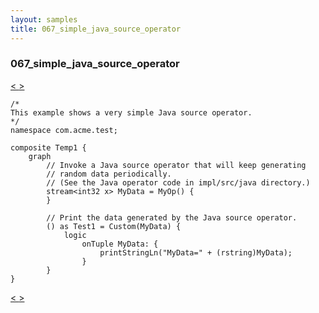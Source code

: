 ```yaml
---
layout: samples
title: 067_simple_java_source_operator
---
```


### 067_simple_java_source_operator

<div class="sampleNav"><a class="button" href="/sx43/samples/spl-for-beginner/066_load_balancing_using_gate_com_acme_test_LoadBalancingUsingGate_spl/"> < </a><a class="button" href="/sx43/samples/spl-for-beginner/068_tuple_introspection_inside_java_operator_com_acme_test_Temp2_spl/"> > </a>
</div>

~~~~~~
/*
This example shows a very simple Java source operator.
*/
namespace com.acme.test;

composite Temp1 {
	graph
		// Invoke a Java source operator that will keep generating
		// random data periodically.
		// (See the Java operator code in impl/src/java directory.)
		stream<int32 x> MyData = MyOp() {
		}
		
		// Print the data generated by the Java source operator.
		() as Test1 = Custom(MyData) {
			logic
				onTuple MyData: {
					printStringLn("MyData=" + (rstring)MyData);
				}
		}
}

~~~~~~

<div class="sampleNav"><a class="button" href="/sx43/samples/spl-for-beginner/066_load_balancing_using_gate_com_acme_test_LoadBalancingUsingGate_spl/"> < </a><a class="button" href="/sx43/samples/spl-for-beginner/068_tuple_introspection_inside_java_operator_com_acme_test_Temp2_spl/"> > </a>
</div>

